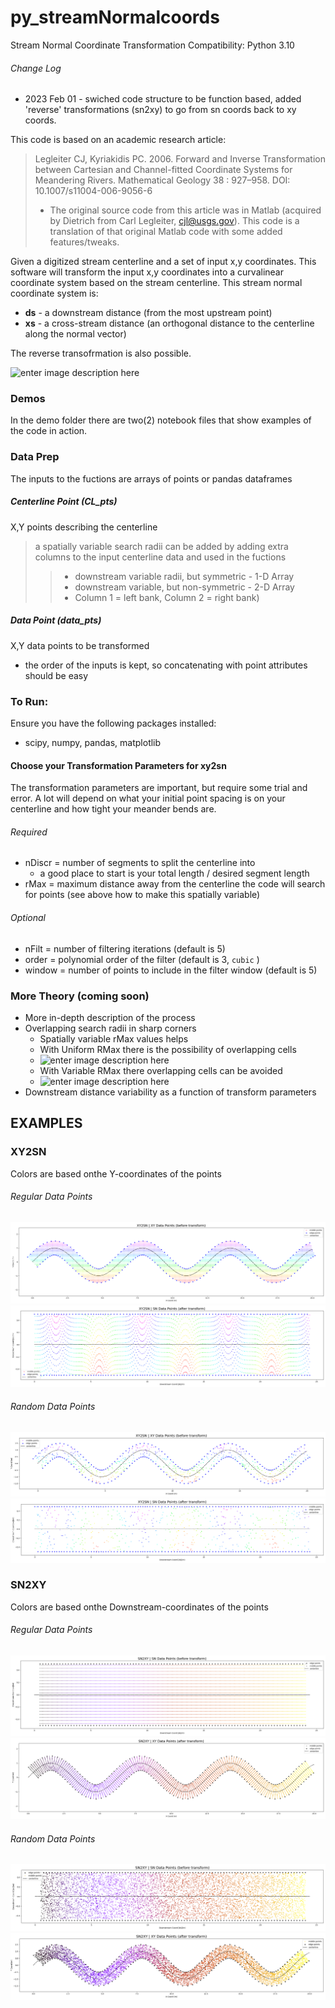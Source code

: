 
# py_streamNormalcoords
Stream Normal Coordinate Transformation
Compatibility:  Python 3.10

###### Change Log
* 2023 Feb 01 - swiched code structure to be function based, added 'reverse' transformations (sn2xy) to go from sn coords back to xy coords.

This code is based on an academic research article:
> Legleiter CJ, Kyriakidis PC. 2006. Forward and Inverse Transformation  between Cartesian and Channel-fitted Coordinate Systems for Meandering Rivers. Mathematical Geology 38 : 927–958. DOI: 10.1007/s11004-006-9056-6
>- The original source code from this article was in Matlab                 (acquired by Dietrich from Carl Legleiter, cjl@usgs.gov). This code is a translation of that original Matlab code with some added features/tweaks.
                
Given a digitized stream centerline and a set of input x,y coordinates. This software will transform the input x,y coordinates into a curvalinear coordinate system based on the stream centerline. This stream normal coordinate system is:
- **ds** - a downstream distance (from the most upstream point)
- **xs** - a cross-stream distance (an orthogonal distance to the centerline along the normal vector)

The reverse transofrmation is also possible.

![enter image description here](https://imgur.com/2MyvFN4.png)

### Demos
In the demo folder there are two(2) notebook files that show examples of the code in action.
### Data Prep
The inputs to the fuctions are arrays of points or pandas dataframes
##### Centerline Point (CL_pts)
X,Y points describing the centerline 

> a spatially variable search radii can be added by adding extra columns to the input centerline data and used in the fuctions
>>- downstream variable radii, but symmetric - 1-D Array
>>- downstream variable, but non-symmetric - 2-D Array 
>>	- Column 1 = left bank, Column 2 = right bank)
    
##### Data Point (data_pts)
X,Y data points to be transformed
- the order of the inputs is kept, so concatenating with point attributes should be easy

### To Run:
Ensure you have the following packages installed:
- scipy, numpy, pandas, matplotlib

#### Choose your Transformation Parameters for xy2sn
The transformation parameters are important, but require some trial and error. A lot will depend on what your initial point spacing is on your centerline and how tight your meander bends are.
###### Required
- nDiscr = number of segments to split the centerline into
	- a good place to start is your total length / desired segment length
- rMax   = maximum distance away from the centerline the code will search for points (see above how to make this spatially variable)

###### Optional
- nFilt  = number of filtering iterations (default is 5)
- order  = polynomial order of the filter (default is 3, `cubic` )
- window = number of points to include in the filter window (default is 5)

### More Theory (coming soon)
- More in-depth description of the process
- Overlapping search radii in sharp corners
	- Spatially variable rMax values helps
	- With Uniform RMax there is the possibility of overlapping cells
	- ![enter image description here](https://i.imgur.com/DXKeiwal.png)
	- With Variable RMax there overlapping cells can be avoided
	- ![enter image description here](https://i.imgur.com/SNqJkAYl.png)
- Downstream distance variability as a function of transform parameters

## EXAMPLES
### XY2SN
Colors are based onthe Y-coordinates of the points
###### Regular Data Points
![xy2sn_before](figures/XY2SN_Before_Net.png)
![xy2sn_after](figures/XY2SN_After_Net.png)
###### Random Data Points
![xy2sn_before](figures/XY2SN_Before.png)
![xy2sn_after](figures/XY2SN_After.png)

### SN2XY
Colors are based onthe Downstream-coordinates of the points
###### Regular Data Points
![sn2xy_before](figures/SN2XY_Before_net.png)
![sn2xy_after](figures/SN2XY_After_Net.png)
###### Random Data Points
![sn2xy_before](figures/SN2XY_Before.png)
![sn2xy_after](figures/SN2XY_After.png)
